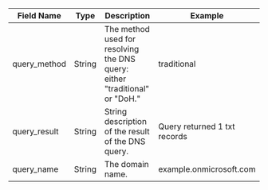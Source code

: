 | Field Name | Type | Description | Example |
|---|---|---|---|
| query_method | String | The method used for resolving the DNS query: either "traditional" or "DoH." | traditional |
| query_result | String | String description of the result of the DNS query. | Query returned 1 txt records |
| query_name | String | The domain name. | example.onmicrosoft.com |
